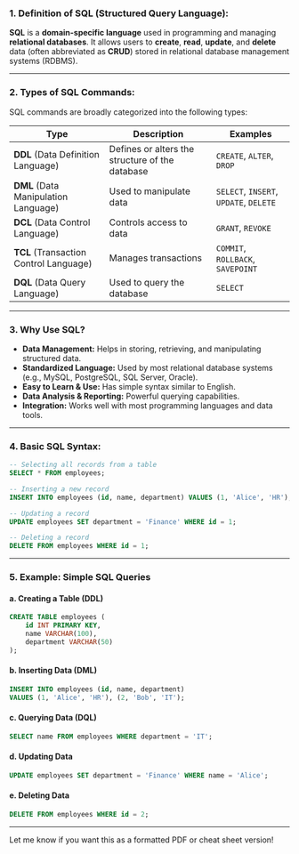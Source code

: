 

### **1. Definition of SQL (Structured Query Language):**

**SQL** is a **domain-specific language** used in programming and managing **relational databases**. It allows users to **create**, **read**, **update**, and **delete** data (often abbreviated as **CRUD**) stored in relational database management systems (RDBMS).

---

### **2. Types of SQL Commands:**

SQL commands are broadly categorized into the following types:

| Type                                   | Description                                     | Examples                               |
| -------------------------------------- | ----------------------------------------------- | -------------------------------------- |
| **DDL** (Data Definition Language)     | Defines or alters the structure of the database | `CREATE`, `ALTER`, `DROP`              |
| **DML** (Data Manipulation Language)   | Used to manipulate data                         | `SELECT`, `INSERT`, `UPDATE`, `DELETE` |
| **DCL** (Data Control Language)        | Controls access to data                         | `GRANT`, `REVOKE`                      |
| **TCL** (Transaction Control Language) | Manages transactions                            | `COMMIT`, `ROLLBACK`, `SAVEPOINT`      |
| **DQL** (Data Query Language)          | Used to query the database                      | `SELECT`                               |

---

### **3. Why Use SQL?**

* **Data Management:** Helps in storing, retrieving, and manipulating structured data.
* **Standardized Language:** Used by most relational database systems (e.g., MySQL, PostgreSQL, SQL Server, Oracle).
* **Easy to Learn & Use:** Has simple syntax similar to English.
* **Data Analysis & Reporting:** Powerful querying capabilities.
* **Integration:** Works well with most programming languages and data tools.

---

### **4. Basic SQL Syntax:**

```sql
-- Selecting all records from a table
SELECT * FROM employees;

-- Inserting a new record
INSERT INTO employees (id, name, department) VALUES (1, 'Alice', 'HR');

-- Updating a record
UPDATE employees SET department = 'Finance' WHERE id = 1;

-- Deleting a record
DELETE FROM employees WHERE id = 1;
```

---

### **5. Example: Simple SQL Queries**

#### **a. Creating a Table (DDL)**

```sql
CREATE TABLE employees (
    id INT PRIMARY KEY,
    name VARCHAR(100),
    department VARCHAR(50)
);
```

#### **b. Inserting Data (DML)**

```sql
INSERT INTO employees (id, name, department)
VALUES (1, 'Alice', 'HR'), (2, 'Bob', 'IT');
```

#### **c. Querying Data (DQL)**

```sql
SELECT name FROM employees WHERE department = 'IT';
```

#### **d. Updating Data**

```sql
UPDATE employees SET department = 'Finance' WHERE name = 'Alice';
```

#### **e. Deleting Data**

```sql
DELETE FROM employees WHERE id = 2;
```

---

Let me know if you want this as a formatted PDF or cheat sheet version!
